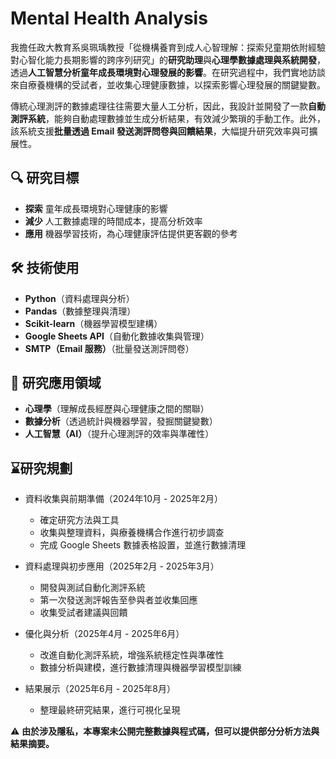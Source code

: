 # Mental Health Analysis 


我擔任政大教育系吳珮瑀教授「從機構養育到成人心智理解：探索兒童期依附經驗對心智化能力長期影響的跨序列研究」的**研究助理**與**心理學數據處理與系統開發**，透過**人工智慧分析童年成長環境對心理發展的影響**。在研究過程中，我們實地訪談來自療養機構的受試者，並收集心理健康數據，以探索影響心理發展的關鍵變數。

傳統心理測評的數據處理往往需要大量人工分析，因此，我設計並開發了一款**自動測評系統**，能夠自動處理數據並生成分析結果，有效減少繁瑣的手動工作。此外，該系統支援**批量透過 Email 發送測評問卷與回饋結果**，大幅提升研究效率與可擴展性。

## 🔍 研究目標
- **探索** 童年成長環境對心理健康的影響
- **減少** 人工數據處理的時間成本，提高分析效率
- **應用** 機器學習技術，為心理健康評估提供更客觀的參考

## 🛠 技術使用
- **Python**（資料處理與分析）
- **Pandas**（數據整理與清理）
- **Scikit-learn**（機器學習模型建構）
- **Google Sheets API**（自動化數據收集與管理）
- **SMTP（Email 服務）**（批量發送測評問卷）

## 📌 研究應用領域
- **心理學**（理解成長經歷與心理健康之間的關聯）
- **數據分析**（透過統計與機器學習，發掘關鍵變數）
- **人工智慧（AI）**（提升心理測評的效率與準確性）

## ⌛研究規劃

- 資料收集與前期準備（2024年10月 - 2025年2月）
  - 確定研究方法與工具
  - 收集與整理資料，與療養機構合作進行初步調查
  - 完成 Google Sheets 數據表格設置，並進行數據清理

- 資料處理與初步應用（2025年2月 - 2025年3月）
  - 開發與測試自動化測評系統
  - 第一次發送測評報告至參與者並收集回應
  - 收集受試者建議與回饋

- 優化與分析（2025年4月 - 2025年6月）
   - 改進自動化測評系統，增強系統穩定性與準確性
   - 數據分析與建模，進行數據清理與機器學習模型訓練

- 結果展示（2025年6月 - 2025年8月）
   - 整理最終研究結果，進行可視化呈現

⚠ **由於涉及隱私，本專案未公開完整數據與程式碼，但可以提供部分分析方法與結果摘要。**
